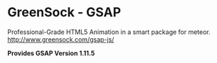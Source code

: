 GreenSock - GSAP
=====================================

Professional-Grade HTML5 Animation in a smart package for meteor.
http://www.greensock.com/gsap-js/

__Provides GSAP Version 1.11.5__